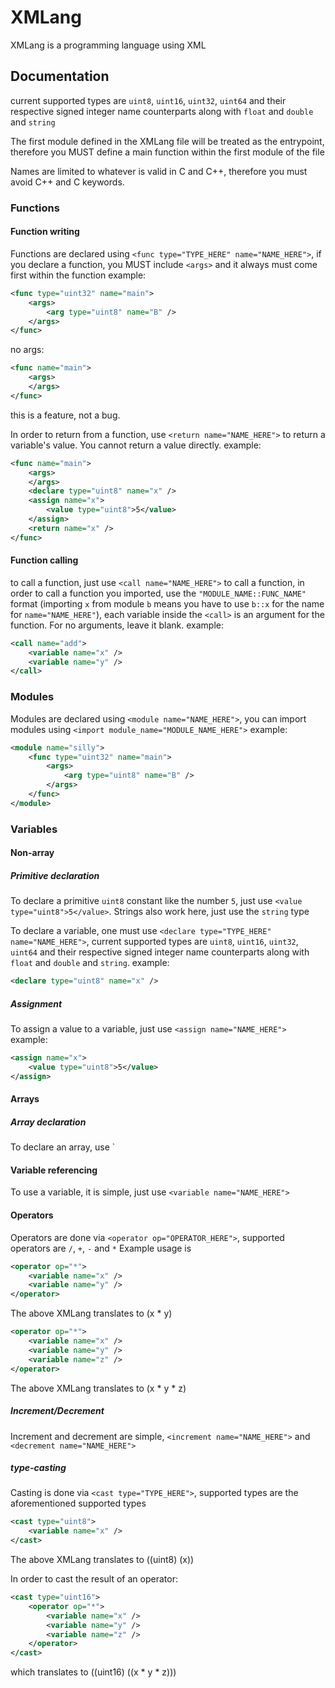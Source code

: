 # XMLang

XMLang is a programming language using XML

## Documentation

current supported types are `uint8`, `uint16`, `uint32`, `uint64` and their respective signed integer name counterparts along with `float` and `double` and `string`

The first module defined in the XMLang file will be treated as the entrypoint, therefore you MUST define a main function within the first module of the file

Names are limited to whatever is valid in C and C++, therefore you must avoid C++ and C keywords.

### Functions

#### Function writing

Functions are declared using `<func type="TYPE_HERE" name="NAME_HERE">`, if you declare a function, you MUST include `<args>` and it always must come first within the function
example:
```xml
<func type="uint32" name="main">
    <args>
        <arg type="uint8" name="B" />
    </args>
</func>
```
no args:
```xml
<func name="main">
    <args>
    </args>
</func>
```
this is a feature, not a bug.

In order to return from a function, use `<return name="NAME_HERE">` to return a variable's value. You cannot return a value directly.
example:
```xml
<func name="main">
    <args>
    </args>
    <declare type="uint8" name="x" />
    <assign name="x">
        <value type="uint8">5</value>
    </assign>
    <return name="x" />
</func>
```

#### Function calling

to call a function, just use `<call name="NAME_HERE">` to call a function, in order to call a function you imported, use the `"MODULE_NAME::FUNC_NAME"` format (importing `x` from module `b` means you have to use `b::x` for the name for `name="NAME_HERE"`), each variable inside the `<call>` is an argument for the function. For no arguments, leave it blank.
example:
```xml
<call name="add">
    <variable name="x" />
    <variable name="y" />
</call>
```

### Modules

Modules are declared using `<module name="NAME_HERE">`, you can import modules using `<import module_name="MODULE_NAME_HERE">`
example:
```xml
<module name="silly">
    <func type="uint32" name="main">
        <args>
            <arg type="uint8" name="B" />
        </args>
    </func>
</module>
```

### Variables

#### Non-array

##### Primitive declaration

To declare a primitive `uint8` constant like the number `5`, just use `<value type="uint8">5</value>`. Strings also work here, just use the `string` type

To declare a variable, one must use `<declare type="TYPE_HERE" name="NAME_HERE">`, current supported types are `uint8`, `uint16`, `uint32`, `uint64` and their respective signed integer name counterparts along with `float` and `double` and `string`.
example:
```xml
<declare type="uint8" name="x" />
```

##### Assignment

To assign a value to a variable, just use `<assign name="NAME_HERE">`
example:
```xml
<assign name="x">
    <value type="uint8">5</value>
</assign>
```

#### Arrays

##### Array declaration

To declare an array, use `<adecl type="TYPE_HERE" name="NAME_HERE" />

#### Variable referencing

To use a variable, it is simple, just use `<variable name="NAME_HERE">`

#### Operators

Operators are done via `<operator op="OPERATOR_HERE">`, supported operators are `/`, `+`, `-` and `*`
Example usage is
```xml
<operator op="*">
    <variable name="x" />
    <variable name="y" />
</operator>
```
The above XMLang translates to (x * y)
```xml
<operator op="*">
    <variable name="x" />
    <variable name="y" />
    <variable name="z" />
</operator>
```
The above XMLang translates to (x * y * z)

##### Increment/Decrement

Increment and decrement are simple, `<increment name="NAME_HERE">` and `<decrement name="NAME_HERE">`

##### type-casting

Casting is done via `<cast type="TYPE_HERE">`, supported types are the aforementioned supported types
```xml
<cast type="uint8">
    <variable name="x" />
</cast>
```
The above XMLang translates to ((uint8) (x))

In order to cast the result of an operator:
```xml
<cast type="uint16">
    <operator op="*">
        <variable name="x" />
        <variable name="y" />
        <variable name="z" />
    </operator>
</cast>
```
which translates to ((uint16) ((x * y * z)))

